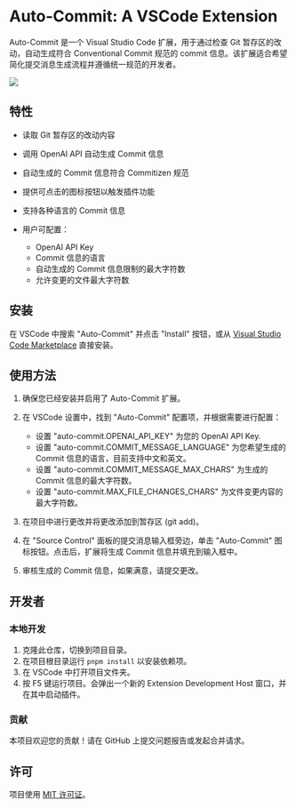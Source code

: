 # Auto-Commit: A VSCode Extension

Auto-Commit 是一个 Visual Studio Code 扩展，用于通过检查 Git 暂存区的改动，自动生成符合 Conventional Commit 规范的 commit 信息。该扩展适合希望简化提交消息生成流程并遵循统一规范的开发者。

![](https://github.com/lynxife/auto-commit/blob/main/demo.gif?raw=true)
## 特性

- 读取 Git 暂存区的改动内容
- 调用 OpenAI API 自动生成 Commit 信息
- 自动生成的 Commit 信息符合 Commitizen 规范
- 提供可点击的图标按钮以触发插件功能
- 支持各种语言的 Commit 信息
- 用户可配置：

  - OpenAI API Key
  - Commit 信息的语言
  - 自动生成的 Commit 信息限制的最大字符数
  - 允许变更的文件最大字符数

## 安装

在 VSCode 中搜索 "Auto-Commit" 并点击 "Install" 按钮，或从 [Visual Studio Code Marketplace](https://marketplace.visualstudio.com/items?itemName=your_publisher_name.auto-commit) 直接安装。

## 使用方法

1. 确保您已经安装并启用了 Auto-Commit 扩展。
2. 在 VSCode 设置中，找到 "Auto-Commit" 配置项，并根据需要进行配置：

    - 设置 "auto-commit.OPENAI_API_KEY" 为您的 OpenAI API Key.
    - 设置 "auto-commit.COMMIT_MESSAGE_LANGUAGE" 为您希望生成的 Commit 信息的语言，目前支持中文和英文。
    - 设置 "auto-commit.COMMIT_MESSAGE_MAX_CHARS" 为生成的 Commit 信息的最大字符数。
    - 设置 "auto-commit.MAX_FILE_CHANGES_CHARS" 为文件变更内容的最大字符数。

3. 在项目中进行更改并将更改添加到暂存区 (git add)。
4. 在 "Source Control" 面板的提交消息输入框旁边，单击 "Auto-Commit" 图标按钮。点击后，扩展将生成 Commit 信息并填充到输入框中。
5. 审核生成的 Commit 信息，如果满意，请提交更改。

## 开发者

### 本地开发

1. 克隆此仓库，切换到项目目录。
2. 在项目根目录运行 `pnpm install` 以安装依赖项。
3. 在 VSCode 中打开项目文件夹。
4. 按 F5 键运行项目。会弹出一个新的 Extension Development Host 窗口，并在其中启动插件。

### 贡献

本项目欢迎您的贡献！请在 GitHub 上提交问题报告或发起合并请求。

## 许可

项目使用 [MIT 许可证](LICENSE)。